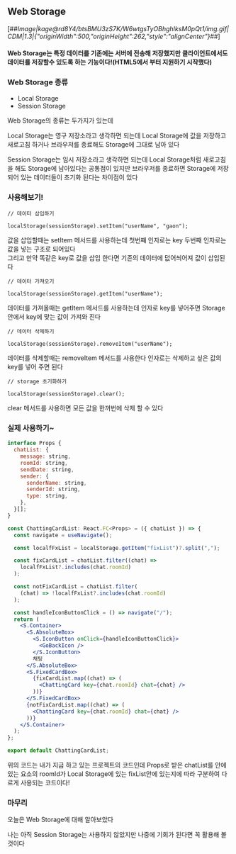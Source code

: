 ## Web Storage

[##_Image|kage@rd8Y4/btsBMU3zS7K/W6wtgsTyOBhghIksM0pQt1/img.gif|CDM|1.3|{"originWidth":500,"originHeight":262,"style":"alignCenter"}_##]

#### Web Storage는 특정 데이터를 기존에는 서버에 전송해 저장했지만 클라이언트에서도 데이터를 저장할수 있도록 하는 기능이다!(HTML5에서 부터 지원하기 시작했다)

### Web Storage 종류

- Local Storage
- Session Storage

Web Storage의 종류는 두가지가 있는데

Local Storage는 영구 저장소라고 생각하면 되는데 Local Storage에 값을 저장하고 새로고침 하거나 브라우저를 종료해도 Storage에 그대로 남아 있다

Session Storage는 임시 저장소라고 생각하면 되는데 Local Storage처럼 새로고침을 해도 Storage에 남아있다는 공통점이 있지만 브라우저를 종료하면 Storage에 저장되어 있는 데이터들이 초기화 된다는 차이점이 있다

### 사용해보기!

```
// 데이터 삽입하기

localStorage(sessionStorage).setItem("userName", "gaon");
```

값을 삽입할때는 setItem 메서드를 사용하는데 첫번쨰 인자로는 key 두번째 인자로는 값을 넣는 구조로 되어있다  
그리고 만약 똑같은 key로 값을 삽입 한다면 기존의 데이터에 덦어씌어져 값이 삽입된다

```
// 데이터 가져오기

localStorage(sessionStorage).getItem("userName");
```

데이터를 가져올때는 getItem 메서드를 사용하는데 인자로 key를 넣어주면 Storage안에서 key에 맞는 값이 가져와 진다

```
// 데이터 삭제하기

localStorage(sessionStorage).removeItem("userName");
```

데이터를 삭제할때는 removeItem 메서드를 사용한다 인자로는 삭제하고 싶은 값의 key를 넣어 주면 된다

```
// storage 초기화하기

localStorage(sessionStorage).clear();
```

clear 메서드를 사용하면 모든 값을 한꺼번에 삭제 할 수 있다

### 실제 사용하기~

```jsx
interface Props {
  chatList: {
    message: string,
    roomId: string,
    sendDate: string,
    sender: {
      senderName: string,
      senderId: string,
      type: string,
    },
  }[];
}

const ChattingCardList: React.FC<Props> = ({ chatList }) => {
  const navigate = useNavigate();

  const localfFxList = localStorage.getItem("fixList")?.split(",");

  const fixCardList = chatList.filter((chat) =>
    localfFxList?.includes(chat.roomId)
  );

  const notFixCardList = chatList.filter(
    (chat) => !localfFxList?.includes(chat.roomId)
  );

  const handleIconButtonClick = () => navigate("/");
  return (
    <S.Container>
      <S.AbsoluteBox>
        <S.IconButton onClick={handleIconButtonClick}>
          <GoBackIcon />
        </S.IconButton>
        채팅
      </S.AbsoluteBox>
      <S.FixedCardBox>
        {fixCardList.map((chat) => (
          <ChattingCard key={chat.roomId} chat={chat} />
        ))}
      </S.FixedCardBox>
      {notFixCardList.map((chat) => (
        <ChattingCard key={chat.roomId} chat={chat} />
      ))}
    </S.Container>
  );
};

export default ChattingCardList;
```

위의 코드는 내가 지금 하고 있는 프로젝트의 코드인데 Props로 받은 chatList를 안에 있는 요소의 roomId가 Local Storage에 있는 fixList안에 있는지에 따라 구분하여 다르게 사용되는 코드이다!

### 마무리

오늘은 Web Storage에 대해 알아보았다

나는 아직 Session Storage는 사용하지 않았지만 나중에 기회가 된다면 꼭 활용해 볼것이다
